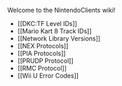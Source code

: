 Welcome to the NintendoClients wiki!
* [[DKC:TF Level IDs]]
* [[Mario Kart 8 Track IDs]]
* [[Network Library Versions]]
* [[NEX Protocols]]
* [[PIA Protocols]]
* [[PRUDP Protocol]]
* [[RMC Protocol]]
* [[Wii U Error Codes]]